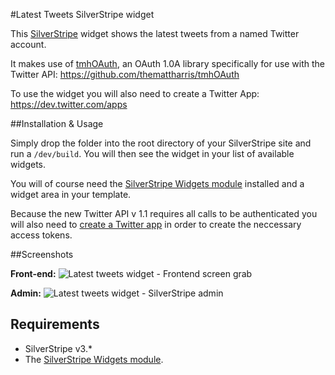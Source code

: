 #Latest Tweets SilverStripe widget

This [SilverStripe](http://www.silverstripe.org/) widget shows the latest tweets from a named Twitter account.

It makes use of [tmhOAuth](https://github.com/themattharris/tmhOAuth), an OAuth 1.0A library specifically for use with the Twitter API: https://github.com/themattharris/tmhOAuth

To use the widget you will also need to create a Twitter App: https://dev.twitter.com/apps

##Installation & Usage

Simply drop the folder into the root directory of your SilverStripe site and run a `/dev/build`. You will then see the widget in your list of available widgets.

You will of course need the [SilverStripe Widgets module](https://github.com/silverstripe/silverstripe-widgets) installed and a widget area in your template.

Because the new Twitter API v 1.1 requires all calls to be authenticated you will also need to [create a Twitter app](https://dev.twitter.com/apps) in order to create the neccessary access tokens.

##Screenshots

**Front-end:**
![Latest tweets widget - Frontend screen grab](https://dl.dropbox.com/u/35123605/GitHub/latesttweets-frontend.gif)

**Admin:**
![Latest tweets widget - SilverStripe admin](https://dl.dropbox.com/u/35123605/GitHub/latesttweets-admin.gif)

## Requirements

* SilverStripe v3.*
* The [SilverStripe Widgets module](https://github.com/silverstripe/silverstripe-widgets).
